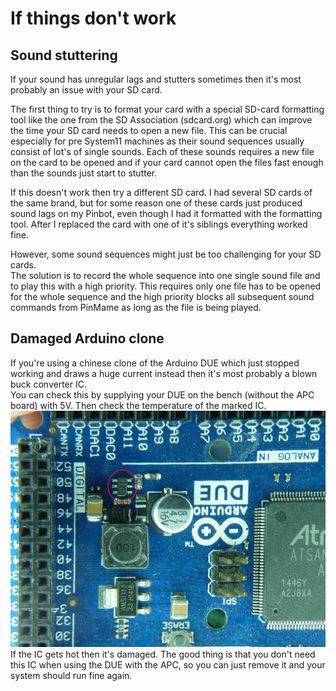 # If things don't work

## Sound stuttering

If your sound has unregular lags and stutters sometimes then it's most probably an issue with your SD card.
 
The first thing to try is to format your card with a special SD-card formatting tool like the one from the SD Association (sdcard.org) which can improve the time your SD card needs to open a new file. This can be crucial especially for pre System11 machines as their sound sequences usually consist of lot's of single sounds. Each of these sounds requires a new file on the card to be opened and if your card cannot open the files fast enough than the sounds just start to stutter.

If this doesn't work then try a different SD card. I had several SD cards of the same brand, but for some reason one of these cards just produced sound lags on my Pinbot, even though I had it formatted with the formatting tool. After I replaced the card with one of it's siblings everything worked fine.

However, some sound sequences might just be too challenging for your SD cards.  
The solution is to record the whole sequence into one single sound file and to play this with a high priority. This requires only one file has to be opened for the whole sequence and the high priority blocks all subsequent sound commands from PinMame as long as the file is being played.

## Damaged Arduino clone

If you're using a chinese clone of the Arduino DUE which just stopped working and draws a huge current instead then it's most probably a blown buck converter IC.  
You can check this by supplying your DUE on the bench (without the APC board) with 5V. Then check the temperature of the marked IC.
![Buck](https://github.com/AmokSolderer/APC/blob/V00.22/DOC/PICS/Buck.jpg)
If the IC gets hot then it's damaged. The good thing is that you don't need this IC when using the DUE with the APC, so you can just remove it and your system should run fine again.
